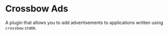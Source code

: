 # Crossbow Ads

A plugin that allows you to add advertisements to applications written using `crossbow` crate.
